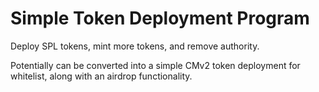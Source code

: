 # Simple Token Deployment Program

Deploy SPL tokens, mint more tokens, and remove authority.

Potentially can be converted into a simple CMv2 token deployment for whitelist, along with an airdrop functionality.

